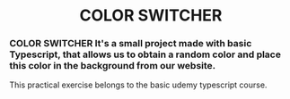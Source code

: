 <h1 align="center"> COLOR SWITCHER </h1>

### COLOR SWITCHER It's a small project made with basic Typescript, that allows us to obtain a random color and place this color in the background from our website.



This practical exercise belongs to the basic udemy typescript course.

